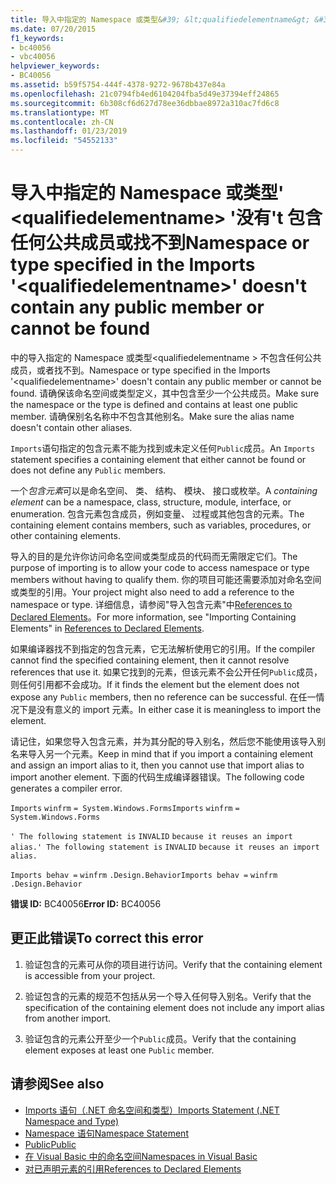 ```yaml
---
title: 导入中指定的 Namespace 或类型&#39; &lt;qualifiedelementname&gt; &#39;没有&#39;t 包含任何公共成员或找不到
ms.date: 07/20/2015
f1_keywords:
- bc40056
- vbc40056
helpviewer_keywords:
- BC40056
ms.assetid: b59f5754-444f-4378-9272-9678b437e84a
ms.openlocfilehash: 21c0794fb4ed6104204fba5d49e37394eff24865
ms.sourcegitcommit: 6b308cf6d627d78ee36dbbae8972a310ac7fd6c8
ms.translationtype: MT
ms.contentlocale: zh-CN
ms.lasthandoff: 01/23/2019
ms.locfileid: "54552133"
---
```

# <a name="namespace-or-type-specified-in-the-imports-39ltqualifiedelementnamegt39-doesn39t-contain-any-public-member-or-cannot-be-found"></a><span data-ttu-id="e1933-102">导入中指定的 Namespace 或类型&#39; &lt;qualifiedelementname&gt; &#39;没有&#39;t 包含任何公共成员或找不到</span><span class="sxs-lookup"><span data-stu-id="e1933-102">Namespace or type specified in the Imports &#39;&lt;qualifiedelementname&gt;&#39; doesn&#39;t contain any public member or cannot be found</span></span>
<span data-ttu-id="e1933-103">中的导入指定的 Namespace 或类型\<qualifiedelementname > 不包含任何公共成员，或者找不到。</span><span class="sxs-lookup"><span data-stu-id="e1933-103">Namespace or type specified in the Imports '\<qualifiedelementname>' doesn't contain any public member or cannot be found.</span></span> <span data-ttu-id="e1933-104">请确保该命名空间或类型定义，其中包含至少一个公共成员。</span><span class="sxs-lookup"><span data-stu-id="e1933-104">Make sure the namespace or the type is defined and contains at least one public member.</span></span> <span data-ttu-id="e1933-105">请确保别名名称中不包含其他别名。</span><span class="sxs-lookup"><span data-stu-id="e1933-105">Make sure the alias name doesn't contain other aliases.</span></span>  
  
 <span data-ttu-id="e1933-106">`Imports`语句指定的包含元素不能为找到或未定义任何`Public`成员。</span><span class="sxs-lookup"><span data-stu-id="e1933-106">An `Imports` statement specifies a containing element that either cannot be found or does not define any `Public` members.</span></span>  
  
 <span data-ttu-id="e1933-107">一个*包含元素*可以是命名空间、 类、 结构、 模块、 接口或枚举。</span><span class="sxs-lookup"><span data-stu-id="e1933-107">A *containing element* can be a namespace, class, structure, module, interface, or enumeration.</span></span> <span data-ttu-id="e1933-108">包含元素包含成员，例如变量、 过程或其他包含的元素。</span><span class="sxs-lookup"><span data-stu-id="e1933-108">The containing element contains members, such as variables, procedures, or other containing elements.</span></span>  
  
 <span data-ttu-id="e1933-109">导入的目的是允许你访问命名空间或类型成员的代码而无需限定它们。</span><span class="sxs-lookup"><span data-stu-id="e1933-109">The purpose of importing is to allow your code to access namespace or type members without having to qualify them.</span></span> <span data-ttu-id="e1933-110">你的项目可能还需要添加对命名空间或类型的引用。</span><span class="sxs-lookup"><span data-stu-id="e1933-110">Your project might also need to add a reference to the namespace or type.</span></span> <span data-ttu-id="e1933-111">详细信息，请参阅"导入包含元素"中[References to Declared Elements](../../../visual-basic/programming-guide/language-features/declared-elements/references-to-declared-elements.md)。</span><span class="sxs-lookup"><span data-stu-id="e1933-111">For more information, see "Importing Containing Elements" in [References to Declared Elements](../../../visual-basic/programming-guide/language-features/declared-elements/references-to-declared-elements.md).</span></span>  
  
 <span data-ttu-id="e1933-112">如果编译器找不到指定的包含元素，它无法解析使用它的引用。</span><span class="sxs-lookup"><span data-stu-id="e1933-112">If the compiler cannot find the specified containing element, then it cannot resolve references that use it.</span></span> <span data-ttu-id="e1933-113">如果它找到的元素，但该元素不会公开任何`Public`成员，则任何引用都不会成功。</span><span class="sxs-lookup"><span data-stu-id="e1933-113">If it finds the element but the element does not expose any `Public` members, then no reference can be successful.</span></span> <span data-ttu-id="e1933-114">在任一情况下是没有意义的 import 元素。</span><span class="sxs-lookup"><span data-stu-id="e1933-114">In either case it is meaningless to import the element.</span></span>  
  
 <span data-ttu-id="e1933-115">请记住，如果您导入包含元素，并为其分配的导入别名，然后您不能使用该导入别名来导入另一个元素。</span><span class="sxs-lookup"><span data-stu-id="e1933-115">Keep in mind that if you import a containing element and assign an import alias to it, then you cannot use that import alias to import another element.</span></span> <span data-ttu-id="e1933-116">下面的代码生成编译器错误。</span><span class="sxs-lookup"><span data-stu-id="e1933-116">The following code generates a compiler error.</span></span>  
  
 <span data-ttu-id="e1933-117">`Imports`   `winfrm`   `= System.Windows.Forms`</span><span class="sxs-lookup"><span data-stu-id="e1933-117">`Imports`   `winfrm`   `= System.Windows.Forms`</span></span>  
  
 <span data-ttu-id="e1933-118">`' The following statement is`   `INVALID`   `because it reuses an import alias.`</span><span class="sxs-lookup"><span data-stu-id="e1933-118">`' The following statement is`   `INVALID`   `because it reuses an import alias.`</span></span>  
  
 <span data-ttu-id="e1933-119">`Imports behav =`   `winfrm`  `.Design.Behavior`</span><span class="sxs-lookup"><span data-stu-id="e1933-119">`Imports behav =`   `winfrm`  `.Design.Behavior`</span></span>  
  
 <span data-ttu-id="e1933-120">**错误 ID:** BC40056</span><span class="sxs-lookup"><span data-stu-id="e1933-120">**Error ID:** BC40056</span></span>  
  
## <a name="to-correct-this-error"></a><span data-ttu-id="e1933-121">更正此错误</span><span class="sxs-lookup"><span data-stu-id="e1933-121">To correct this error</span></span>  
  
1.  <span data-ttu-id="e1933-122">验证包含的元素可从你的项目进行访问。</span><span class="sxs-lookup"><span data-stu-id="e1933-122">Verify that the containing element is accessible from your project.</span></span>  
  
2.  <span data-ttu-id="e1933-123">验证包含的元素的规范不包括从另一个导入任何导入别名。</span><span class="sxs-lookup"><span data-stu-id="e1933-123">Verify that the specification of the containing element does not include any import alias from another import.</span></span>  
  
3.  <span data-ttu-id="e1933-124">验证包含的元素公开至少一个`Public`成员。</span><span class="sxs-lookup"><span data-stu-id="e1933-124">Verify that the containing element exposes at least one `Public` member.</span></span>  
  
## <a name="see-also"></a><span data-ttu-id="e1933-125">请参阅</span><span class="sxs-lookup"><span data-stu-id="e1933-125">See also</span></span>
- [<span data-ttu-id="e1933-126">Imports 语句（.NET 命名空间和类型）</span><span class="sxs-lookup"><span data-stu-id="e1933-126">Imports Statement (.NET Namespace and Type)</span></span>](../../../visual-basic/language-reference/statements/imports-statement-net-namespace-and-type.md)
- [<span data-ttu-id="e1933-127">Namespace 语句</span><span class="sxs-lookup"><span data-stu-id="e1933-127">Namespace Statement</span></span>](../../../visual-basic/language-reference/statements/namespace-statement.md)
- [<span data-ttu-id="e1933-128">Public</span><span class="sxs-lookup"><span data-stu-id="e1933-128">Public</span></span>](../../../visual-basic/language-reference/modifiers/public.md)
- [<span data-ttu-id="e1933-129">在 Visual Basic 中的命名空间</span><span class="sxs-lookup"><span data-stu-id="e1933-129">Namespaces in Visual Basic</span></span>](../../../visual-basic/programming-guide/program-structure/namespaces.md)
- [<span data-ttu-id="e1933-130">对已声明元素的引用</span><span class="sxs-lookup"><span data-stu-id="e1933-130">References to Declared Elements</span></span>](../../../visual-basic/programming-guide/language-features/declared-elements/references-to-declared-elements.md)
